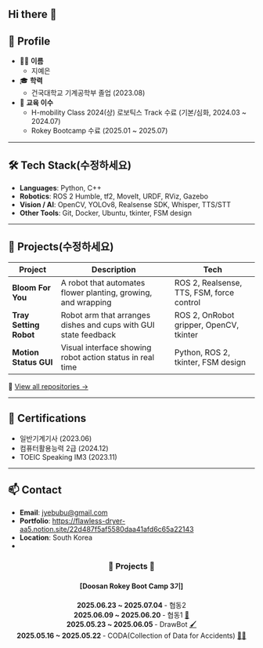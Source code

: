 ## Hi there 👋

<!--
**jaegwon321/jaegwon321** is a ✨ _special_ ✨ repository because its `README.md` (this file) appears on your GitHub profile.

Here are some ideas to get you started:

- 🔭 I’m currently working on ...
- 🌱 I’m currently learning ...
- 👯 I’m looking to collaborate on ...
- 🤔 I’m looking for help with ...
- 💬 Ask me about ...
- 📫 How to reach me: ...
- 😄 Pronouns: ...
- ⚡ Fun fact: ...
-->

## 🧩 Profile

- 👩‍🎓 **이름**
  - 지예은
- 🎓 **학력**
  - 건국대학교 기계공학부 졸업 (2023.08)
- 🧪 **교육 이수**  
  - H-mobility Class 2024(상) 로보틱스 Track 수료 (기본/심화, 2024.03 ~ 2024.07)  
  - Rokey Bootcamp 수료 (2025.01 ~ 2025.07)
    
---

## 🛠 Tech Stack(수정하세요)

- **Languages**: Python, C++
- **Robotics**: ROS 2 Humble, tf2, MoveIt, URDF, RViz, Gazebo
- **Vision / AI**: OpenCV, YOLOv8, Realsense SDK, Whisper, TTS/STT
- **Other Tools**: Git, Docker, Ubuntu, tkinter, FSM design

---

## 📁 Projects(수정하세요)

| Project | Description | Tech |
|--------|-------------|------|
| **Bloom For You** | A robot that automates flower planting, growing, and wrapping | ROS 2, Realsense, TTS, FSM, force control |
| **Tray Setting Robot** | Robot arm that arranges dishes and cups with GUI state feedback | ROS 2, OnRobot gripper, OpenCV, tkinter |
| **Motion Status GUI** | Visual interface showing robot action status in real time | Python, ROS 2, tkinter, FSM design |

🔗 [View all repositories →](https://github.com/yeyeyeyeyeyeun?tab=repositories)

---

## 📄 Certifications

- 일반기계기사 (2023.06)  
- 컴퓨터활용능력 2급 (2024.12)  
- TOEIC Speaking IM3 (2023.11)

---

## 📫 Contact

- **Email**: jyebubu@gmail.com
- **Portfolio**: https://flawless-dryer-aa5.notion.site/22d487f5af5580daa41afd6c65a22143
- **Location**: South Korea
- 
### <p align="center">📁 Projects 📁</p>

#### <p align="center">[Doosan Rokey Boot Camp 3기]</p>
<p align="center">
  <strong>2025.06.23 ~ 2025.07.04 </strong> - 협동2 <a href=""> </a> <br>
  <strong>2025.06.09 ~ 2025.06.20 </strong> - 협동1 <a href="">💉 </a> <br>
  <strong>2025.05.23 ~ 2025.06.05 </strong> - DrawBot <a href="https://github.com/Rokey-3-D-2/dr_writer">🖌 </a> <br>
  <strong>2025.05.16 ~ 2025.05.22 </strong> - CODA(Collection of Data for Accidents) <a href="https://github.com/Rokey-3-D-autonomous/coda">👮‍♂️ </a> <br>
</p>
